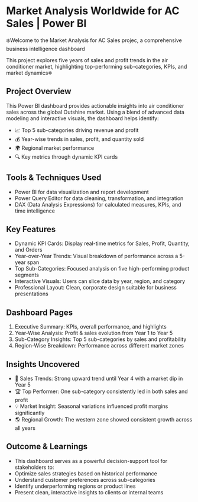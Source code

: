# Market Analysis Worldwide for AC Sales | Power BI

❄️Welcome to the Market Analysis for AC Sales projec, a comprehensive business intelligence dashboard 

This project explores five years of sales and profit trends in the air conditioner market, highlighting top-performing sub-categories, KPIs, and market dynamics❄

## Project Overview

This Power BI dashboard provides actionable insights into air conditioner sales across the global Outshine market. Using a blend of advanced data modeling and interactive visuals, the dashboard helps identify:

- 📈 Top 5 sub-categories driving revenue and profit
- 💰 Year-wise trends in sales, profit, and quantity sold
- 🌍 Regional market performance
- 🔍 Key metrics through dynamic KPI cards

## Tools & Techniques Used
- Power BI for data visualization and report development
- Power Query Editor for data cleaning, transformation, and integration
- DAX (Data Analysis Expressions) for calculated measures, KPIs, and time intelligence

## Key Features
- Dynamic KPI Cards: Display real-time metrics for Sales, Profit, Quantity, and Orders
- Year-over-Year Trends: Visual breakdown of performance across a 5-year span
- Top Sub-Categories: Focused analysis on five high-performing product segments
- Interactive Visuals: Users can slice data by year, region, and category
- Professional Layout: Clean, corporate design suitable for business presentations

## Dashboard Pages
1. Executive Summary: KPIs, overall performance, and highlights
2. Year-Wise Analysis: Profit & sales evolution from Year 1 to Year 5
3. Sub-Category Insights: Top 5 sub-categories by sales and profitability
4. Region-Wise Breakdown: Performance across different market zones

## Insights Uncovered
- 📌 Sales Trends: Strong upward trend until Year 4 with a market dip in Year 5
- 🏆 Top Performer: One sub-category consistently led in both sales and profit
- 💡 Market Insight: Seasonal variations influenced profit margins significantly
- 🌎 Regional Growth: The western zone showed consistent growth across all years


## Outcome & Learnings
- This dashboard serves as a powerful decision-support tool for stakeholders to:
- Optimize sales strategies based on historical performance
- Understand customer preferences across sub-categories
- Identify underperforming regions or product lines
- Present clean, interactive insights to clients or internal teams
